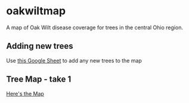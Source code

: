 # oakwiltmap
A map of Oak Wilt disease coverage for trees in the central Ohio region.

## Adding new trees
Use [this Google Sheet](https://docs.google.com/spreadsheets/d/1vz5rlbs-hR0Q_qLGQkzhGDf1KZT0nSqFfndwTYVnobw/edit?usp=sharing) to add any new trees to the map

## Tree Map - take 1
[Here's the Map](https://api.mapbox.com/styles/v1/earthadam/cjvizwxj60ssm1cqq7rkso610.html?fresh=true&title=true&access_token=pk.eyJ1IjoiZWFydGhhZGFtIiwiYSI6ImNpenJpcTFkbjAwODUyd21mcXhhN3NscG4ifQ.5aXKquX7sLeQr6xFLdghFg#13.0/33.750013/-118.410600/0)
